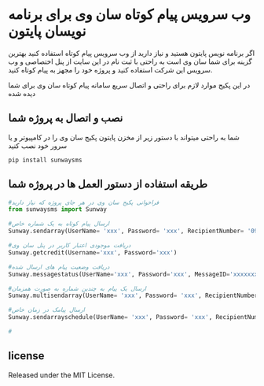# وب سرویس پیام کوتاه سان وی برای برنامه نویسان پایتون
اگر برنامه نویس پایتون هستید و نیاز دارید از وب سرویس پیام کوتاه استفاده کنید بهترین گزینه برای شما سان وی است به راحتی با ثبت نام در این سایت از پنل اختصاصی و وب سرویس این شرکت استفاده کنید و پروژه خود را مجهز به پیام کوتاه کنید.

در این پکیج موارد لازم برای راحتی و اتصال سریع سامانه پیام کوتاه سان وی برای شما دیده شده 

## نصب و اتصال به پروژه شما
شما به راحتی میتواند با دستور زیر از مخزن پایتون پکیج سان وی را در کامپیوتر و یا سرور خود نصب کنید

```shell
pip install sunwaysms
```

## طریقه استفاده از دستور العمل ها در پروژه شما

```python
#فراخوانی پکیج سان وی در هر جای پروژه که نیاز دارید 
from sunwaysms import Sunway

#ارسال پیام کوتاه به یک شماره خاص
Sunway.sendarray(UserName= 'xxx', Password= 'xxx', RecipientNumber= '09xxxxxxxxx', MessageBody= '', SpecialNumber= 'xxx')

#دریافت موجودی اعتبار کاربر در پنل سان وی
Sunway.getcredit(Username='xxx', Password='xxx')

#دریافت وضعیت پیام های ارسال شده 
Sunway.messagestatus(UserName='xxx', Password='xxx', MessageID='xxxxxxxxx')

#ارسال یک پیام به چندین شماره به صورت همزمان
Sunway.multisendarray(UserName= 'xxx', Password= 'xxx', RecipientNumber= ['xxxxxx','xxxxxx'], MessageBody= '', SpecialNumber= 'xxx')

#ارسال پیامک در زمان خاص
Sunway.sendarrayschedule(UserName= 'xxx', Password= 'xxx', RecipientNumber= '09xxxxxxxxx', MessageBody= '', SpecialNumber= 'xxx', Year= 'xxx', Month= 'xxx', Day= 'xxx', Hour= 'xxx', Minute= 'xxx')

#

```


## license
Released under the MIT License.
